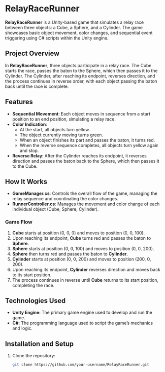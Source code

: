 # RelayRaceRunner

**RelayRaceRunner** is a Unity-based game that simulates a relay race between three objects: a Cube, a Sphere, and a Cylinder. The game showcases basic object movement, color changes, and sequential event triggering using C# scripts within the Unity engine.

## Project Overview

In **RelayRaceRunner**, three objects participate in a relay race. The Cube starts the race, passes the baton to the Sphere, which then passes it to the Cylinder. The Cylinder, after reaching its endpoint, reverses direction, and the process continues in reverse order, with each object passing the baton back until the race is complete.

## Features

- **Sequential Movement**: Each object moves in sequence from a start position to an end position, simulating a relay race.
- **Color Indication**: 
  - At the start, all objects turn yellow.
  - The object currently moving turns green.
  - When an object finishes its part and passes the baton, it turns red.
  - When the reverse sequence completes, all objects turn yellow again and stop.
- **Reverse Relay**: After the Cylinder reaches its endpoint, it reverses direction and passes the baton back to the Sphere, which then passes it to the Cube.

## How It Works

- **GameManager.cs**: Controls the overall flow of the game, managing the relay sequence and coordinating the color changes.
- **RunnerController.cs**: Manages the movement and color change of each individual object (Cube, Sphere, Cylinder).

### Game Flow

1. **Cube** starts at position (0, 0, 0) and moves to position (0, 0, 100).
2. Upon reaching its endpoint, **Cube** turns red and passes the baton to **Sphere**.
3. **Sphere** starts at position (0, 0, 100) and moves to position (0, 0, 200).
4. **Sphere** then turns red and passes the baton to **Cylinder**.
5. **Cylinder** starts at position (0, 0, 200) and moves to position (200, 0, 200).
6. Upon reaching its endpoint, **Cylinder** reverses direction and moves back to its start position.
7. The process continues in reverse until **Cube** returns to its start position, completing the race.

## Technologies Used

- **Unity Engine**: The primary game engine used to develop and run the game.
- **C#**: The programming language used to script the game’s mechanics and logic.

## Installation and Setup

1. Clone the repository:
   ```bash
   git clone https://github.com/your-username/RelayRaceRunner.git
